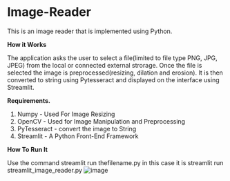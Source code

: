 # Image-Reader
This is an image reader that is implemented using Python.

**How it Works**

The application asks the user to select a file(limited to file type PNG, JPG, JPEG) from the local or connected external strorage. 
Once the file is selected the image is preprocessed(resizing, dilation and erosion). It is then converted to string using Pytesseract and displayed on the interface using Streamlit. 

**Requirements.**
1. Numpy - Used For Image Resizing
2. OpenCV - Used for Image Manipulation and Preprocessing
3. PyTesseract - convert the image to String
4. Streamlit - A Python Front-End Framework



**How To Run It**

Use the command streamlit run thefilename.py in this case it is streamlit run streamlit_image_reader.py
![image](https://user-images.githubusercontent.com/92080989/150647704-e085fb90-531f-4680-91da-3dd05fdd63ae.png)
